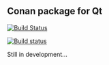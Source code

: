 Conan package for Qt
--------------------------------------------

[![Build Status](https://travis-ci.org/osechet/conan-qt.svg?branch=master)](https://travis-ci.org/osechet/conan-qt)

[![Build status](https://ci.appveyor.com/api/projects/status/gboj3x82d42eoasw/branch/master?svg=true)](https://ci.appveyor.com/project/osechet/conan-qt/branch/master)

Still in development...
